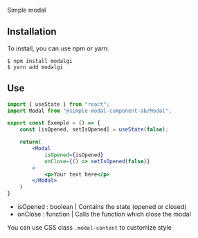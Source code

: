 Simple modal

## Installation

To install, you can use npm or yarn:

	$ npm install modalgi
	$ yarn add modalgi

## Use

```jsx
import { useState } from "react";
import Modal from "@simple-modal-component-ab/Modal";

export const Exemple = () => {
	const [isOpened, setIsOpened] = useState(false);

	return(	
		<Modal
			isOpened={isOpened}
			onClose={() => setIsOpened(false)}
		>
			<p>Your text here</p>
		</Modal>
	)
}
```

- isOpened : boolean | Contains the state (opened or closed)
- onClose : function | Calls the function which close the modal

You can use CSS class `.modal-content` to customize style